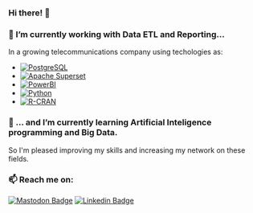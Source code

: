 ### Hi there! 👋

<!--
**fbgeobit/fbgeobit** is a ✨ _special_ ✨ repository because its `README.md` (this file) appears on your GitHub profile.

Here are some ideas to get you started:

- 🔭 I’m currently working on ...
- 🌱 I’m currently learning ...
- 👯 I’m looking to collaborate on ...
- 🤔 I’m looking for help with ...
- 💬 Ask me about ...
- 📫 How to reach me: ...
- 😄 Pronouns: ...
- ⚡ Fun fact: ...
-->
### 🔭 I’m currently working with Data ETL and Reporting...
In a growing telecommunications company using techologies as:
- [![PostgreSQL](https://img.shields.io/badge/-PostgreSQL-white?style=flat-square&logo=PostgreSQL&link=https://www.postgresql.org/)](https://www.postgresql.org/)
- [![Apache Superset](https://img.shields.io/badge/-Apache%20Superset-white?style=flat-square&logo=Apache%20Superset&link=https://superset.apache.org)](https://superset.apache.org/)
- [![PowerBI](https://img.shields.io/badge/-PowerBI-white?style=flat-square&logo=PowerBI&link=https://powerbi.microsoft.com/en-us/)](https://powerbi.microsoft.com/en-us/)
- [![Python](https://img.shields.io/badge/-Python-white?style=flat-square&logo=Python&link=https://www.python.org/)](https://www.python.org/)
- [![R-CRAN](https://img.shields.io/badge/-RCRAN-white?style=flat-square&logo=RStudio&link=https://cran.r-project.org/)](https://cran.r-project.org/)

### 🌱 ... and I’m currently learning Artificial Inteligence programming and Big Data.
So I'm pleased improving my skills and increasing my network on these fields.

### 📫 Reach me on:
[![Mastodon Badge](https://img.shields.io/badge/-Mastodon-0077B5?style=plastic&logo=Mastodon&logoColor=white&link=https://mastodon.social/@Geobit/)](https://mastodon.social/@Geobit/)
[![Linkedin Badge](https://img.shields.io/badge/-Linkedin-0077B5?style=plastic&logo=Linkedin&logoColor=white&link=https://www.linkedin.com/in/fernando-barreiro-phd/)](https://www.linkedin.com/in/fernando-barreiro-phd/)

